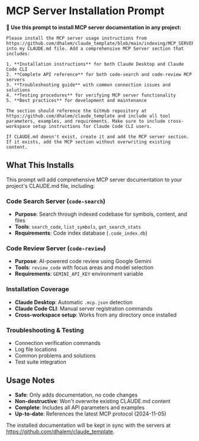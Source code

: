 # MCP Server Installation Prompt

**🔧 Use this prompt to install MCP server documentation in any project:**

```
Please install the MCP server usage instructions from https://github.com/dhalem/claude_template/blob/main/indexing/MCP_SERVER_USAGE.md into my CLAUDE.md file. Add a comprehensive MCP Server section that includes:

1. **Installation instructions** for both Claude Desktop and Claude Code CLI
2. **Complete API reference** for both code-search and code-review MCP servers
3. **Troubleshooting guide** with common connection issues and solutions
4. **Testing procedures** for verifying MCP server functionality
5. **Best practices** for development and maintenance

The section should reference the GitHub repository at https://github.com/dhalem/claude_template and include all tool parameters, examples, and requirements. Make sure to include cross-workspace setup instructions for Claude Code CLI users.

If CLAUDE.md doesn't exist, create it and add the MCP server section. If it exists, add the MCP section without overwriting existing content.
```

## What This Installs

This prompt will add comprehensive MCP server documentation to your project's CLAUDE.md file, including:

### Code Search Server (`code-search`)
- **Purpose**: Search through indexed codebase for symbols, content, and files
- **Tools**: `search_code`, `list_symbols`, `get_search_stats`
- **Requirements**: Code index database (`.code_index.db`)

### Code Review Server (`code-review`)
- **Purpose**: AI-powered code review using Google Gemini
- **Tools**: `review_code` with focus areas and model selection
- **Requirements**: `GEMINI_API_KEY` environment variable

### Installation Coverage
- **Claude Desktop**: Automatic `.mcp.json` detection
- **Claude Code CLI**: Manual server registration commands
- **Cross-workspace setup**: Works from any directory once installed

### Troubleshooting & Testing
- Connection verification commands
- Log file locations
- Common problems and solutions
- Test suite integration

## Usage Notes

- **Safe**: Only adds documentation, no code changes
- **Non-destructive**: Won't overwrite existing CLAUDE.md content
- **Complete**: Includes all API parameters and examples
- **Up-to-date**: References the latest MCP protocol (2024-11-05)

The installed documentation will be kept in sync with the servers at https://github.com/dhalem/claude_template.
